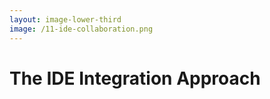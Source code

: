 ```yaml
---
layout: image-lower-third
image: /11-ide-collaboration.png
---
```


# The IDE Integration Approach

<!--
*"Seamless collaboration within development environment"*

**Lego:** Expert builder selecting their own pieces

**Parenting:** Collaborative decision-making with teenagers

The IDE integration approach represents the current state of the art for many developers. The AI becomes a collaborative partner right within your development environment.

Like an expert Lego builder who knows exactly which pieces they need and can select them efficiently, or collaborative decision-making with teenagers who can contribute meaningfully to family choices.

**When it works well:** Real-time development assistance, code completion, contextual suggestions
**Current considerations:** Still requires the developer to manage context and guide the interaction, but very effective for immediate productivity gains
-->

